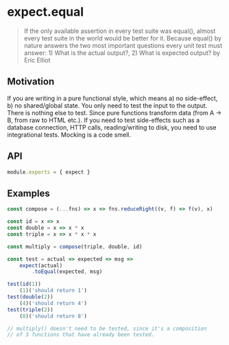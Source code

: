 # expect.equal

> If the only available assertion in every test suite was equal(), almost every test suite in the world would be better for it. Because equal() by nature answers the two most important questions every unit test must answer: 1) What is the actual output?, 2) What is expected output? by Eric Elliot

## Motivation

If you are writing in a pure functional style, which means a) no side-effect, b) no shared/global state. You only need to test the input to the output. There is nothing else to test. Since pure functions transform data (from A -> B, from raw to HTML etc.). If you need to test side-effects such as a database connection, HTTP calls, reading/writing to disk, you need to use integrational tests. Mocking is a code smell.

## API

```js
module.exports = { expect } 
```

## Examples

```js
const compose = (...fns) => x => fns.reduceRight((v, f) => f(v), x)

const id = x => x
const double = x => x * x
const triple = x => x * x * x

const multiply = compose(triple, double, id)

const test = actual => expected => msg =>
    expect(actual)
        .toEqual(expected, msg)

test(id(1))
    (1)('should return 1')
test(double(2))
    (4)('should return 4')
test(triple(2))
    (8)('should return 8')

// multiply() doesn't need to be tested, since it's a composition
// of 3 functions that have already been tested.
```
